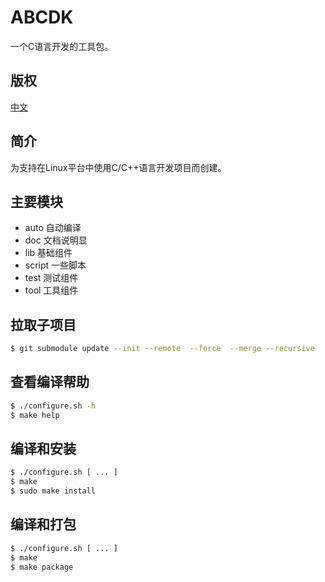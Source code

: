 
# ABCDK

一个C语言开发的工具包。

## 版权

[中文](LICENSE)

## 简介

为支持在Linux平台中使用C/C++语言开发项目而创建。

## 主要模块

- auto 自动编译
- doc 文档说明显
- lib 基础组件
- script 一些脚本
- test 测试组件
- tool 工具组件

## 拉取子项目

```bash
$ git submodule update --init --remote  --force  --merge --recursive
```

## 查看编译帮助

```bash
$ ./configure.sh -h
$ make help
```
## 编译和安装

```bash
$ ./configure.sh [ ... ]
$ make
$ sudo make install
```

## 编译和打包

```bash
$ ./configure.sh [ ... ]
$ make
$ make package
```

